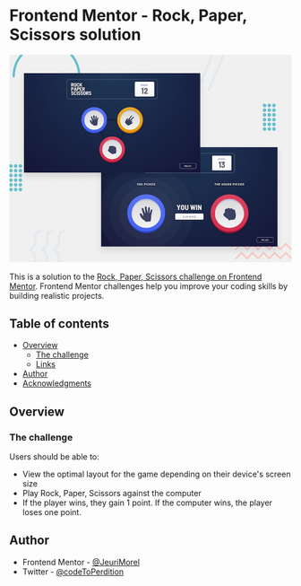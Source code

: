 # Frontend Mentor - Rock, Paper, Scissors solution

![Design preview for the Rock, Paper, Scissors coding challenge](./images/desktop-preview.jpg)

This is a solution to the [Rock, Paper, Scissors challenge on Frontend Mentor](https://www.frontendmentor.io/challenges/rock-paper-scissors-game-pTgwgvgH). Frontend Mentor challenges help you improve your coding skills by building realistic projects.

## Table of contents

- [Overview](#overview)
  - [The challenge](#the-challenge)
  - [Links](#links)
- [Author](#author)
- [Acknowledgments](#acknowledgments)

## Overview

### The challenge

Users should be able to:

- View the optimal layout for the game depending on their device's screen size
- Play Rock, Paper, Scissors against the computer
- If the player wins, they gain 1 point. If the computer wins, the player loses one point.

<!-- ### Links

- Solution URL: [Add solution URL here](https://your-solution-url.com)
- Live Site URL: [Add live site URL here](https://your-live-site-url.com) -->

## Author

- Frontend Mentor - [@JeuriMorel](https://www.frontendmentor.io/profile/JeuriMorel)
- Twitter - [@codeToPerdition](https://www.twitter.com/codeToPerdition)
